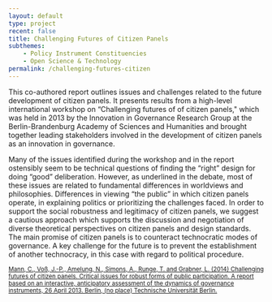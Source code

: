 ```yaml
---
layout: default
type: project
recent: false
title: Challenging Futures of Citizen Panels
subthemes: 
    - Policy Instrument Constituencies
    - Open Science & Technology
permalink: /challenging-futures-citizen
---
```


This co-authored report outlines issues and challenges related to the future development of citizen panels. It presents results from a high-level international workshop on “Challenging futures of of citizen panels," which was held in 2013 by the Innovation in Governance Research Group at the Berlin-Brandenburg Academy of Sciences and Humanities and brought together leading stakeholders involved in the development of citizen panels as an innovation in governance.

Many of the issues identified during the workshop and in the report ostensibly seem to be technical questions of finding the “right” design for doing “good” deliberation. However, as underlined in the debate, most of these issues are related to fundamental differences in worldviews and philosophies. Differences in viewing “the public” in which citizen panels operate, in explaining politics or prioritizing the challenges faced. In order to support the social robustness and legitimacy of citizen panels, we suggest a cautious approach which supports the discussion and negotiation of diverse theoretical perspectives on citizen panels and design standards. The main promise of citizen panels is to counteract technocratic modes of governance. A key challenge for the future is to prevent the establishment of another technocracy, in this case with regard to political procedure.

<small>
    <a href="https://depositonce.tu-berlin.de/bitstream/11303/4775/1/challenging_futures_citizen_panels.pdf">
        Mann, C., Voß, J.-P., Amelung, N., Simons, A., Runge, T. and Grabner, L. (2014) Challenging futures of citizen panels. Critical issues for robust forms of public participation. A report based on an interactive, anticipatory assessment of the dynamics of governance instruments, 26 April 2013. Berlin,  (no place) Technische Universität Berlin.
    </a>
</small>